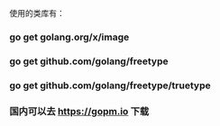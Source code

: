 使用的类库有：

### go get golang.org/x/image
### go get github.com/golang/freetype
### go get github.com/golang/freetype/truetype

### 国内可以去 https://gopm.io 下载
